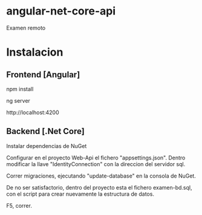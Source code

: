 # angular-net-core-api
Examen remoto


# Instalacion

## Frontend [Angular]

npm install

ng server

http://localhost:4200


## Backend [.Net Core]

Instalar dependencias de NuGet

Configurar en el proyecto Web-Api el fichero   "appsettings.json". Dentro modificar la llave "IdentityConnection" con la direccion del servidor sql. 

Correr migraciones, ejecutando "update-database" en la consola de NuGet.

De no ser satisfactorio, dentro del proyecto esta el fichero examen-bd.sql, con el script para crear nuevamente la estructura de datos.

F5, correr.

